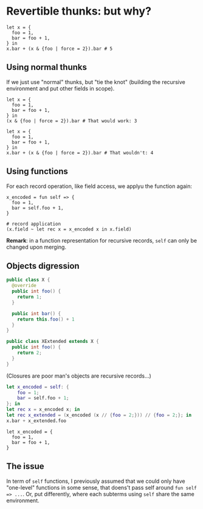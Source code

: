# Revertible thunks: but why?

```nickel
let x = {
  foo = 1,
  bar = foo + 1,
} in
x.bar + (x & {foo | force = 2}).bar # 5
```

## Using normal thunks

If we just use "normal" thunks, but "tie the knot" (building the recursive
environment and put other fields in scope).

```nickel
let x = {
  foo = 1,
  bar = foo + 1,
} in
(x & {foo | force = 2}).bar # That would work: 3
```

```nickel
let x = {
  foo = 1,
  bar = foo + 1,
} in
x.bar + (x & {foo | force = 2}).bar # That wouldn't: 4
```

## Using functions

For each record operation, like field access, we applyu the function again:

```nickel
x_encoded = fun self => {
  foo = 1,
  bar = self.foo + 1,
}

# record application
(x.field ~ let rec x = x_encoded x in x.field)
```

**Remark**: in a function representation for recursive records, `self` can only
be changed upon merging.



## Objects digression

```java
public class X {
  @override
  public int foo() {
    return 1;
  }

  public int bar() {
    return this.foo() + 1
  }
}

public class XExtended extends X {
  public int foo() {
    return 2;
  }
}
```

(Closures are poor man's objects are recursive records...)


```nix
let x_encoded = self: {
    foo = 1;
    bar = self.foo + 1;
}; in
let rec x = x_encoded x; in
let rec x_extended = (x_encoded (x // {foo = 2;})) // {foo = 2;}; in
x.bar + x_extended.foo
```

```nickel
let x_encoded = {
  foo = 1,
  bar = foo + 1,
}
```

## The issue

In term of `self` functions, I previously assumed that we could only have
"one-level" functions in some sense, that doens't pass self around `fun self =>
...`. Or, put differently, where each subterms using `self` share the same
environment.
